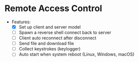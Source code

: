 # Remote Access Control

- Features:
  - [x] Set up client and server model
  - [ ] Spawn a reverse shell connect back to server
  - [ ] Client auto reconnect after disconnect
  - [ ] Send file and download file
  - [ ] Collect keystrokes (keylogger)
  - [ ] Auto start when system reboot (Linux, Windows, macOS)
